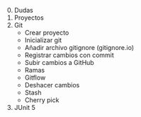 
0. Dudas
1. Proyectos
2. Git
	* Crear proyecto
	* Inicializar git
	* Añadir archivo gitignore (gitignore.io)
	* Registrar cambios con commit
	* Subir cambios a GitHub
	* Ramas
	* Gitflow
	* Deshacer cambios
	* Stash
	* Cherry pick
3. JUnit 5